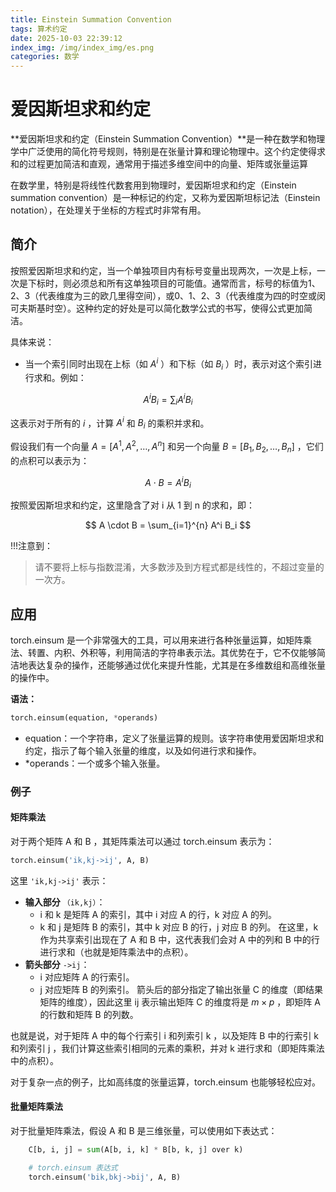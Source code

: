 ```yaml
---
title: Einstein Summation Convention
tags: 算术约定
date: 2025-10-03 22:39:12
index_img: /img/index_img/es.png
categories: 数学
---
```


# 爱因斯坦求和约定

**爱因斯坦求和约定（Einstein Summation Convention）**是一种在数学和物理学中广泛使用的简化符号规则，特别是在张量计算和理论物理中。这个约定使得求和的过程更加简洁和直观，通常用于描述多维空间中的向量、矩阵或张量运算
<!-- more -->
在数学里，特别是将线性代数套用到物理时，爱因斯坦求和约定（Einstein summation convention）是一种标记的约定，又称为爱因斯坦标记法（Einstein notation），在处理关于坐标的方程式时非常有用。

## 简介

按照爱因斯坦求和约定，当一个单独项目内有标号变量出现两次，一次是上标，一次是下标时，则必须总和所有这单独项目的可能值。通常而言，标号的标值为1、2、3（代表维度为三的欧几里得空间），或0、1、2、3（代表维度为四的时空或闵可夫斯基时空）。这种约定的好处是可以简化数学公式的书写，使得公式更加简洁。

具体来说：

- 当一个索引同时出现在上标（如 $A^i$ ）和下标（如  $B_i$ ）时，表示对这个索引进行求和。例如：

$$
A^i B_i = \sum_i A^i B_i
$$

这表示对于所有的  $i$ ，计算  $A^i$  和  $B_i$  的乘积并求和。

假设我们有一个向量  $A = [A^1, A^2, \dots, A^n]$  和另一个向量  $B = [B_1, B_2, \dots, B_n]$ ，它们的点积可以表示为：

$$
A \cdot B = A^i B_i
$$

按照爱因斯坦求和约定，这里隐含了对  i  从 1 到  n  的求和，即：

$$
A \cdot B = \sum_{i=1}^{n} A^i B_i
$$

!!!注意到：

> 请不要将上标与指数混淆，大多数涉及到方程式都是线性的，不超过变量的一次方。

## 应用

torch.einsum 是一个非常强大的工具，可以用来进行各种张量运算，如矩阵乘法、转置、内积、外积等，利用简洁的字符串表示法。其优势在于，它不仅能够简洁地表达复杂的操作，还能够通过优化来提升性能，尤其是在多维数组和高维张量的操作中。

**语法：**

```python
torch.einsum(equation, *operands)
```

- equation：一个字符串，定义了张量运算的规则。该字符串使用爱因斯坦求和约定，指示了每个输入张量的维度，以及如何进行求和操作。
- *operands：一个或多个输入张量。

### 例子
#### 矩阵乘法

对于两个矩阵  A  和  B ，其矩阵乘法可以通过 torch.einsum 表示为：

```python
torch.einsum('ik,kj->ij', A, B)
```

这里 ``'ik,kj->ij'`` 表示：

- **输入部分** ``（ik,kj）``：
  - i 和 k 是矩阵  A  的索引，其中 i 对应  A  的行，k 对应  A  的列。
  - k 和 j 是矩阵  B  的索引，其中 k 对应  B  的行，j 对应  B  的列。
    在这里，k 作为共享索引出现在了  A  和  B  中，这代表我们会对  A  中的列和  B  中的行进行求和（也就是矩阵乘法中的点积）。
- **箭头部分** ``->ij``：
  - i 对应矩阵  A  的行索引。
  - j 对应矩阵  B  的列索引。
箭头后的部分指定了输出张量  C  的维度（即结果矩阵的维度），因此这里 ij 表示输出矩阵  C  的维度将是  $m \times p$ ，即矩阵  A  的行数和矩阵  B  的列数。

也就是说，对于矩阵  A  中的每个行索引  i  和列索引  k ，以及矩阵  B  中的行索引  k  和列索引  j ，我们计算这些索引相同的元素的乘积，并对  k  进行求和（即矩阵乘法中的点积）。

对于复杂一点的例子，比如高纬度的张量运算，torch.einsum 也能够轻松应对。

#### 批量矩阵乘法
对于批量矩阵乘法，假设  A  和  B  是三维张量，可以使用如下表达式：
    
```python   
    C[b, i, j] = sum(A[b, i, k] * B[b, k, j] over k)

    # torch.einsum 表达式
    torch.einsum('bik,bkj->bij', A, B)
```

